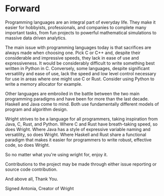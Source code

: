 # Forward
Programming languages are an integral part of everyday life. 
They make it easier for hobbyists, professionals, and 
companies to complete many important tasks, from fun projects 
to powerful mathematical simulations to massive data driven analytics.

The main issue with programming languages today is that sacrifices 
are always made when choosing one. Pick C or C++ and, despite their 
considerable and impressive speeds, 
they lack in ease of use and expressiveness. 
It would be considerably difficult to write 
something best written in Python in C. 
Conversely, some languages, despite significant 
versatility and ease of use, 
lack the speed and low level control necessary for use in areas where one
might use C or Rust. Consider using Python to write a memory allocator for 
example.

Other languages are embroiled in the battle between the two main 
programming paradigms and have been for more than the last decade. 
Haskell and Java come to mind. Both use fundamentally different 
models of program and algorithm design.

Wright strives to be a language for all programmers, taking 
inspiration from Java, C, Rust, and Python. Where C and Rust
have breath-taking speed, so does Wright. Where Java has a 
style of expressive variable naming and versatility, so 
does Wright. Where Haskell and Rust share a functional paradigm
that makes it easier for programmers to write robust, effective code,
so does Wright.

So no matter what you're using wright for, enjoy it.  

Contributions to the project may be made through either issue 
reporting or source code contribution.

And above all,
Thank You.

Signed Antonia, Creator of Wright